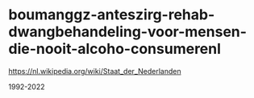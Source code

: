 # boumanggz-anteszirg-rehab-dwangbehandeling-voor-mensen-die-nooit-alcoho-consumerenl

https://nl.wikipedia.org/wiki/Staat_der_Nederlanden

1992-2022
